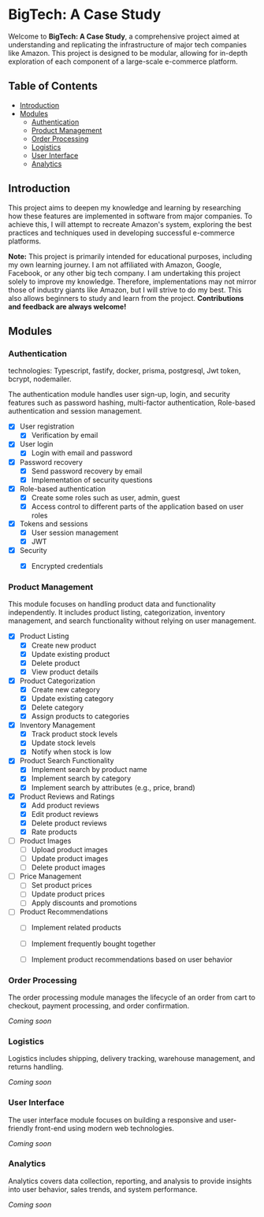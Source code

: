 # BigTech: A Case Study

Welcome to **BigTech: A Case Study**, a comprehensive project aimed at understanding and replicating the infrastructure of major tech companies like Amazon. This project is designed to be modular, allowing for in-depth exploration of each component of a large-scale e-commerce platform.

## Table of Contents

- [Introduction](#introduction)
- [Modules](#modules)
  - [Authentication](#authentication)
  - [Product Management](#product-management)
  - [Order Processing](#order-processing)
  - [Logistics](#logistics)
  - [User Interface](#user-interface)
  - [Analytics](#analytics)
  

## Introduction

This project aims to deepen my knowledge and learning by researching how these features are implemented in software from major companies. To achieve this, I will attempt to recreate Amazon's system, exploring the best practices and techniques used in developing successful e-commerce platforms.

**Note:** This project is primarily intended for educational purposes, including my own learning journey. I am not affiliated with Amazon, Google, Facebook, or any other big tech company. I am undertaking this project solely to improve my knowledge. Therefore, implementations may not mirror those of industry giants like Amazon, but I will strive to do my best. This also allows beginners to study and learn from the project. **Contributions and feedback are always welcome!**


## Modules

### Authentication

technologies: Typescript, fastify, docker, prisma, postgresql, Jwt token, bcrypt, nodemailer.

The authentication module handles user sign-up, login, and security features such as password hashing, multi-factor authentication, Role-based authentication and session management.

- [x] User registration
	- [x] Verification by email
- [x] User login
	- [x] Login with email and password
- [x] Password recovery
	- [x] Send password recovery by email
	- [x] Implementation of security questions
- [x] Role-based authentication
	- [x] Create some roles such as user, admin, guest
	- [x] Access control to different parts of the application based on user roles
- [x] Tokens and sessions
	- [x] User session management
	- [x] JWT
- [x] Security
	- [x] Encrypted credentials


### Product Management

This module focuses on handling product data and functionality independently. It includes product listing, categorization, inventory management, and search functionality without relying on user management.

- [x] Product Listing
	- [x] Create new product
	- [x] Update existing product
	- [x] Delete product
	- [x] View product details
- [x] Product Categorization
	- [x] Create new category
	- [x] Update existing category
	- [x] Delete category
	- [x] Assign products to categories
- [x] Inventory Management
	- [x] Track product stock levels
	- [x] Update stock levels
	- [x] Notify when stock is low
- [x] Product Search Functionality
	- [x] Implement search by product name
	- [x] Implement search by category
	- [x] Implement search by attributes (e.g., price, brand)
- [x] Product Reviews and Ratings
	- [x] Add product reviews
	- [x] Edit product reviews
	- [x] Delete product reviews
	- [x] Rate products
- [ ] Product Images
	- [ ] Upload product images
	- [ ] Update product images
	- [ ] Delete product images
- [ ] Price Management
	- [ ] Set product prices
	- [ ] Update product prices
	- [ ] Apply discounts and promotions
- [ ] Product Recommendations
	- [ ] Implement related products
	- [ ] Implement frequently bought together
	- [ ] Implement product recommendations based on user behavior


### Order Processing

The order processing module manages the lifecycle of an order from cart to checkout, payment processing, and order confirmation.

*Coming soon*

### Logistics

Logistics includes shipping, delivery tracking, warehouse management, and returns handling.

*Coming soon*

### User Interface

The user interface module focuses on building a responsive and user-friendly front-end using modern web technologies.

*Coming soon*

### Analytics

Analytics covers data collection, reporting, and analysis to provide insights into user behavior, sales trends, and system performance.

*Coming soon*

